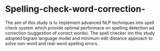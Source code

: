 # Spelling-check-word-correction-

The aim of this study is to implement advanced NLP techniques into spell check system which provide  optimal performace on spelling detection ad correction (suggestion of correct words). The spell checker inn this study adopted bigram language model and minimum edit distance approach to solve non-word and real-word spelling errors.

